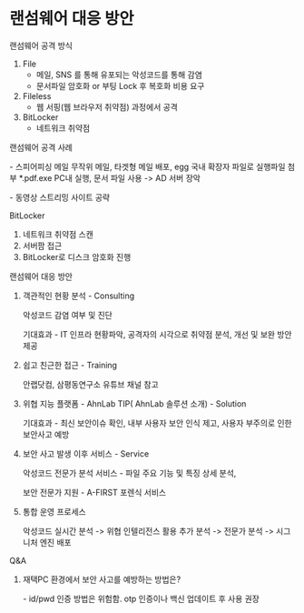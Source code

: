 # 랜섬웨어 대응 방안

랜섬웨어 공격 방식

1. File
   - 메일, SNS 를 통해 유포되는 악성코드를 통해 감염
   - 문서파일 암호화 or 부팅 Lock 후 복호화 비용 요구
2. Fileless
   - 웹 서핑(웹 브라우저 취약점) 과정에서 공격
3. BitLocker
   - 네트워크 취약점



랜섬웨어 공격 사례

\- 스피어피싱 메일 무작위 메일, 타겟형 메일 배포, egg 국내 확장자 파일로 실행파일 첨부 *.pdf.exe PC내 실행, 문서 파일 사용 -> AD 서버 장악

\- 동영상 스트리밍 사이트 공략

BitLocker

1. 네트워크 취약점 스캔
2. 서버팜 접근
3. BitLocker로 디스크 암호화 진행



랜섬웨어 대응 방안

1. 객관적인 현황 분석 - Consulting

   악성코드 감염 여부 및 진단

   기대효과 - IT 인프라 현황파악, 공격자의 시각으로 취약점 분석, 개선 및 보완 방안 제공

2. 쉽고 친근한 접근 - Training

   안랩닷컴, 삼평동연구소 유튜브 채널 참고

3. 위협 지능 플랫폼 - AhnLab TIP( AhnLab 솔루션 소개) - Solution

   기대효과 - 최신 보안이슈 확인, 내부 사용자 보안 인식 제고, 사용자 부주의로 인한 보안사고 예방

4. 보안 사고 발생 이후 서비스 - Service

   악성코드 전문가 분석 서비스 - 파일 주요 기능 및 특징 상세 분석, 

   보안 전문가 지원 - A-FIRST 포렌식 서비스

5. 통합 운영 프로세스

   악성코드 실시간 분석 -> 위협 인텔리전스 활용 추가 분석 -> 전문가 분석 -> 시그니처 엔진 배포



Q&A

1. 재택PC 환경에서 보안 사고를 예방하는 방법은?

   \- id/pwd 인증 방법은 위험함. otp 인증이나 백신 업데이트 후 사용 권장

